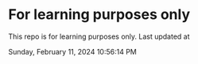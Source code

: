 # For learning purposes only
This repo is for learning purposes only.
Last updated at

Sunday, February 11, 2024 10:56:14 PM

